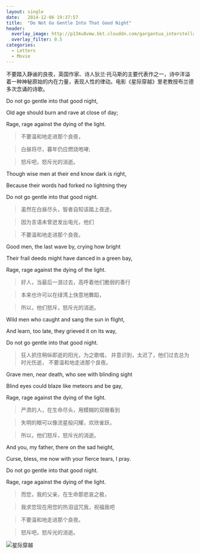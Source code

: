 ```yaml
---
layout: single
date:   2014-12-06 19:37:57
title:  "Do Not Go Gentle Into That Good Night"
header:
  overlay_image: http://p134u8vmw.bkt.clouddn.com/gargantua_interstellar_fanart__animation_by_ensou-d8fgyzy.jpg
  overlay_filter: 0.5
categories:
  - Letters
  - Movie
---
```


不要踏入静谧的良夜，英国作家、诗人狄兰·托马斯的主要代表作之一，诗中洋溢着一种神秘原始的内在力量，表现人性的律动。电影《星际穿越》里老教授布兰德多次念诵的诗歌。

Do not go gentle into that good night,

Old age should burn and rave at close of day;

Rage, rage against the dying of the light.

> 不要温和地走进那个良夜，

> 白昼将尽，暮年仍应燃烧咆哮;

> 怒斥吧，怒斥光的消逝。
 
Though wise men at their end know dark is right,

Because their words had forked no lightning they

Do not go gentle into that good night.

> 虽然在白昼尽头，智者自知该踏上夜途，

> 因为言语未曾迸发出电光，他们

> 不要温和地走进那个良夜。
 
Good men, the last wave by, crying how bright

Their frail deeds might have danced in a green bay,

Rage, rage against the dying of the light.

> 好人，当最后一浪过去，高呼着他们脆弱的善行

> 本来也许可以在绿湾上快意地舞蹈，

> 所以，他们怒斥，怒斥光的消逝。
 
Wild men who caught and sang the sun in flight,

And learn, too late, they grieved it on its way,

Do not go gentle into that good night.

> 狂人抓住稍纵即逝的阳光，为之歌唱，
> 并意识到，太迟了，他们过去总为时光伤逝，
> 不要温和地走进那个良夜。
 
Grave men, near death, who see with blinding sight

Blind eyes could blaze like meteors and be gay,

Rage, rage against the dying of the light.

> 严肃的人，在生命尽头，用模糊的双眼看到

> 失明的眼可以像流星般闪耀，欢欣雀跃，

> 所以，他们怒斥，怒斥光的消逝。
 
And you, my father, there on the sad height,

Curse, bless, me now with your fierce tears, I pray.

Do not go gentle into that good night.

Rage, rage against the dying of the light.
 
> 而您，我的父亲，在生命那悲哀之极，

> 我求您现在用您的热泪诅咒我，祝福我吧

> 不要温和地走进那个良夜。

> 怒斥吧，怒斥光的消逝。


![星际穿越](http://p134u8vmw.bkt.clouddn.com/christopher-nolan-interstellar-nolan-space-ship-planet-fan-art-fiction.jpg)